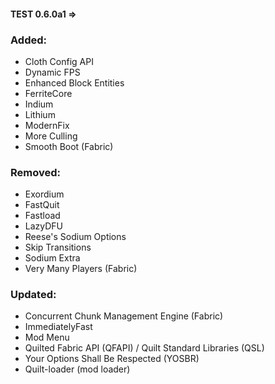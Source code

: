 #### TEST 0.6.0a1 =>

### Added:
- Cloth Config API
- Dynamic FPS
- Enhanced Block Entities
- FerriteCore
- Indium
- Lithium
- ModernFix
- More Culling
- Smooth Boot (Fabric)
### Removed:
- Exordium
- FastQuit
- Fastload
- LazyDFU
- Reese's Sodium Options
- Skip Transitions
- Sodium Extra
- Very Many Players (Fabric)
### Updated:
- Concurrent Chunk Management Engine (Fabric)
- ImmediatelyFast
- Mod Menu
- Quilted Fabric API (QFAPI) / Quilt Standard Libraries (QSL)
- Your Options Shall Be Respected (YOSBR)
- Quilt-loader (mod loader)